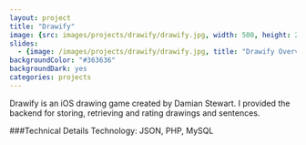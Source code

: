 ```yaml
---
layout: project
title: "Drawify"
image: {src: images/projects/drawify/drawify.jpg, width: 500, height: 281, title: "Drawify Screenshots"}
slides:
  - {image: /images/projects/drawify/drawify.jpg, title: "Drawify Overview"}
backgroundColor: "#363636"
backgroundDark: yes
categories: projects
---
```


Drawify is an iOS drawing game created by Damian Stewart. I provided the backend for storing, retrieving and rating drawings and sentences.

###Technical Details
Technology: JSON, PHP, MySQL
